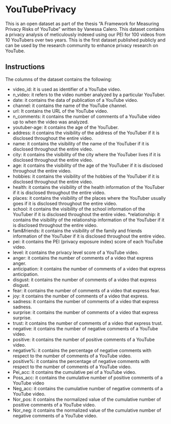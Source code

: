 # YouTubePrivacy

This is an open dataset as part of the thesis “A Framework for Measuring Privacy Risks of
YouTube” written by Vanessa Calero. This dataset contains a privacy analysis of meticulously indexed using our PEI for 100 videos from 10 YouTubers over two years. This is the first dataset published publicly and can be used by the research community to enhance privacy research on YouTube.

## Instructions

The columns of the dataset contains the following:

* video_id: it is used as identifier of a YouTube video.
* n_video: it refers to the video number analyzed by a particular YouTuber.
* date: it contains the data of publication of a YouTube video.
* channel: it contains the name of the YouTube channel.
* url: It contains the URL of the YouTube video.
* n_comments: it contains the number of comments of a YouTube video up to when the video was analyzed.
* youtuber-age: it contains the age of the YouTuber.
* address: it contains the visibility of the address of the YouTuber if it is disclosed throughout the entire video.
* name: it contains the visibility of the name of the YouTuber if it is disclosed throughout the entire video.
* city: it contains the visibility of the city where the YouTuber lives if it is disclosed throughout the entire video.
* age: it contains the visibility of the age of the YouTuber if it is disclosed throughout the entire video.
* hobbies:  it contains the visibility of the hobbies of the YouTuber if it is disclosed throughout the entire video.
* health:  it contains the visibility of the health information of the YouTuber if it is disclosed throughout the entire video.
* places:  it contains the visibility of the places where the YouTuber usually goes if it is disclosed throughout the entire video.
* school:  it contains the visibility of the school information of the YouTuber if it is disclosed throughout the entire video.
*relationship:  it contains the visibility of the relationship information of the YouTuber if it is disclosed throughout the entire video.
* fam&friends: it contains the visibility of the family and friends information of the YouTuber if it is disclosed throughout the entire video.
* pei: it contains the PEI (privacy exposure index) score of each YouTube video.
* level: it contains the privacy level score of a YouTube video.
* anger: it contains the number of comments of a video that express anger.
* anticipation: it contains the number of comments of a video that express anticipation.
* disgust: it contains the number of comments of a video that express disgust.
* fear: it contains the number of comments of a video that express fear.
* joy: it contains the number of comments of a video that express.
* sadness: it contains the number of comments of a video that express sadness.
* surprise: it contains the number of comments of a video that express surprise.
* trust: it contains the number of comments of a video that express trust.
* negative: it contains the number of negative comments of a YouTube video.
* positive: it contains the number of positive comments of a YouTube video.
* negative%: it contains the percentage of negative comments with respect to the number of comments of a YouTube video.
* positive%: it contains the percentage of negative comments with respect to the number of comments of a YouTube video.
* Pei_acc: it contains the cumulative pei of a YouTube video.
* Poss_acc: it contains the cumulative number of positive comments of a YouTube video
* Neg_acc: it contains the cumulative number of negative comments of a YouTube video.
* Nor_pos: it contains the normalized value of the cumulative number of positive comments of a YouTube video.
* Nor_neg: it contains the normalized value of the cumulative number of negative comments of a YouTube video.	

